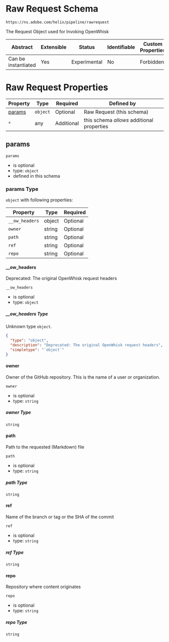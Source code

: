 
# Raw Request Schema

```
https://ns.adobe.com/helix/pipeline/rawrequest
```

The Request Object used for Invoking OpenWhisk

| Abstract | Extensible | Status | Identifiable | Custom Properties | Additional Properties | Defined In |
|----------|------------|--------|--------------|-------------------|-----------------------|------------|
| Can be instantiated | Yes | Experimental | No | Forbidden | Permitted | [rawrequest.schema.json](rawrequest.schema.json) |

# Raw Request Properties

| Property | Type | Required | Defined by |
|----------|------|----------|------------|
| [params](#params) | `object` | Optional | Raw Request (this schema) |
| `*` | any | Additional | this schema *allows* additional properties |

## params


`params`
* is optional
* type: `object`
* defined in this schema

### params Type


`object` with following properties:


| Property | Type | Required |
|----------|------|----------|
| `__ow_headers`| object | Optional |
| `owner`| string | Optional |
| `path`| string | Optional |
| `ref`| string | Optional |
| `repo`| string | Optional |



#### __ow_headers

Deprecated: The original OpenWhisk request headers

`__ow_headers`
* is optional
* type: `object`

##### __ow_headers Type

Unknown type `object`.

```json
{
  "type": "object",
  "description": "Deprecated: The original OpenWhisk request headers",
  "simpletype": "`object`"
}
```







#### owner

Owner of the GitHub repository. This is the name of a user or organization.

`owner`
* is optional
* type: `string`

##### owner Type


`string`








#### path

Path to the requested (Markdown) file

`path`
* is optional
* type: `string`

##### path Type


`string`








#### ref

Name of the branch or tag or the SHA of the commit

`ref`
* is optional
* type: `string`

##### ref Type


`string`








#### repo

Repository where content originates

`repo`
* is optional
* type: `string`

##### repo Type


`string`










